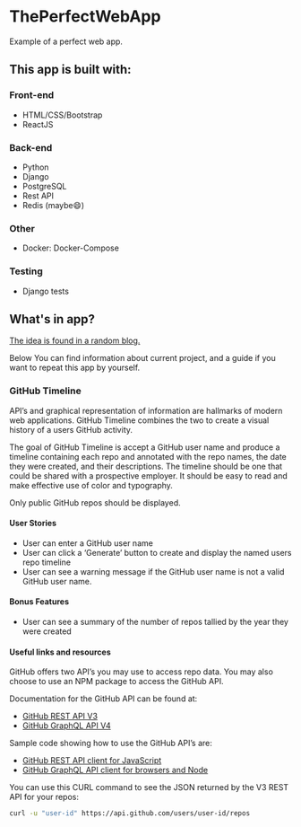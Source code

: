 # ThePerfectWebApp
Example of a perfect web app.

## This app is built with:<br>
### Front-end
* HTML/CSS/Bootstrap
* ReactJS

### Back-end
* Python
* Django
* PostgreSQL
* Rest API
* Redis (maybe:smile:)

### Other
* Docker: Docker-Compose

### Testing
* Django tests

## What's in app?
[The idea is found in a random blog.](https://blog.bitsrc.io/15-app-ideas-to-build-and-level-up-your-coding-skills-28612c72a3b1)

Below You can find information about current project, and a guide if you want to repeat this app by yourself.

### GitHub Timeline
API’s and graphical representation of information are hallmarks of modern web applications. GitHub Timeline combines the two to create a visual history of a users GitHub activity.

The goal of GitHub Timeline is accept a GitHub user name and produce a timeline containing each repo and annotated with the repo names, the date they were created, and their descriptions. The timeline should be one that could be shared with a prospective employer. It should be easy to read and make effective use of color and typography.

Only public GitHub repos should be displayed.

#### User Stories
* User can enter a GitHub user name
* User can click a ‘Generate’ button to create and display the named users repo timeline
* User can see a warning message if the GitHub user name is not a valid GitHub user name.

#### Bonus Features
* User can see a summary of the number of repos tallied by the year they were created

#### Useful links and resources
GitHub offers two API’s you may use to access repo data. You may also choose to use an NPM package to access the GitHub API.

Documentation for the GitHub API can be found at:

* [GitHub REST API V3](https://developer.github.com/v3/)
* [GitHub GraphQL API V4](https://developer.github.com/v4/)

Sample code showing how to use the GitHub API’s are:

* [GitHub REST API client for JavaScript](https://github.com/octokit/rest.js/)
* [GitHub GraphQL API client for browsers and Node](https://github.com/octokit/graphql.js)

You can use this CURL command to see the JSON returned by the V3 REST API for your repos:

```bash
curl -u "user-id" https://api.github.com/users/user-id/repos
```
